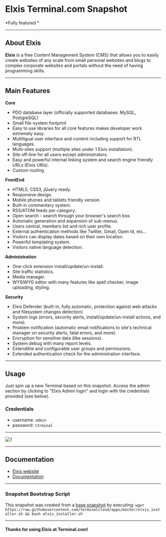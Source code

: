 # **Elxis** Terminal.com Snapshot

*Fully featured *

---

## About Elxis

**Elxis** is a free Content Management System (CMS) that allows you to easily create websites of any scale from small personal websites and blogs to complex corporate websites and portals without the need of having programming skills.

---

## Main Features

**Core**
- PDO database layer (officially supported databases: MySQL, PostgreSQL)
- Small file-system footprint
- Easy to use libraries for all core features makes developer work extremely easy.
- Multiligual user interface and content including support for RTL languages.
- Multi-sites support (multiple sites under 1 Elxis installation).
- Site off-line for all users except administrators.
- Easy and powerful internal linking system and search engine friendly URLs (Elxis URIs).
- Custom routing

**FrontEnd**
- HTML5, CSS3, jQuery ready.
- Responsive design.
- Mobile phones and tablets friendly version.
- Built-in commentary system.
- RSS/ATOM feeds per category.
- Open search - search through your browser's search box.
- Automatic generation and expansion of sub-menus.
- Users central, members list and rich user profile.
- External authentication methods like Twitter, Gmail, Open Id, etc...
- Visitors can display dates based on their own location.
- Powerful templating system.
- Visitors native language detection.

**Administration**
- One-click extension install/update/un-install.
- Site traffic statistics.
- Media manager.
- WYSIWYG editor with many features like spell checker, image uploading, styling.

**Security**
- Elxis Defender (built-in, fully automatic, protection against web attacks and filesystem changes detection)
- System logs (errors, security alerts, install/update/un-install actions, and more).
- Problem notification (automatic email notifications to site's technical manager on security alerts, fatal errors, and more).
- Encryption for sensitive data (like sessions).
- System debug with many report levels.
- Extendible and configurable user groups and permissions.
- Extended authentication check for the administration interface.


---

## Usage

Just spin up a new Terminal based on this snapshot. Access the admin section by clicking to "Elxis Admin login" and login with the credentials provided (see below).

### Credentials

- username: `admin`
- password: `t3rminal`

---

![1](IMAGE_URL)

---

## Documentation

- [Elxis website]()
- [Documentation]()

---

### Snapshot Bootstrap Script

This snapshot was created from a [base snapshot](https://www.terminal.com/tiny/FzpHiTXG1K) by executing:
`wget https://raw.githubusercontent.com/terminalcloud/apps/master/elxis_installer.sh && bash elxis_installer.sh`

---

#### Thanks for using Elxis at Terminal.com!
